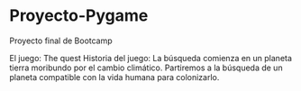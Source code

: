 # Proyecto-Pygame
Proyecto final de Bootcamp

El juego: The quest 
Historia del juego: La búsqueda comienza en un planeta tierra moribundo por el cambio 
climático. Partiremos a la búsqueda de un planeta compatible con la vida humana para 
colonizarlo.